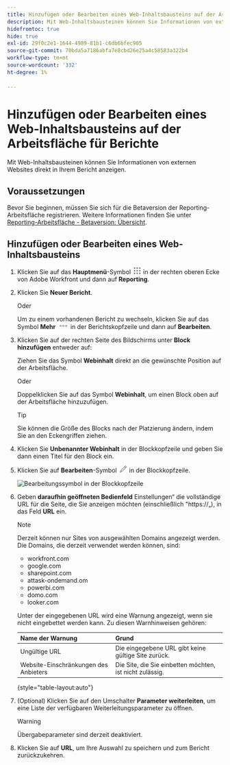 ```yaml
---
title: Hinzufügen oder Bearbeiten eines Web-Inhaltsbausteins auf der Arbeitsfläche für Berichte
description: Mit Web-Inhaltsbausteinen können Sie Informationen von externen Websites direkt in Ihrem Bericht anzeigen.
hidefromtoc: true
hide: true
exl-id: 29f0c2e1-1644-4989-81b1-c6db6bfec905
source-git-commit: 70bda5a7186abfa7e8cbd26e25a4c58583a322b4
workflow-type: tm+mt
source-wordcount: '332'
ht-degree: 1%

---
```


# Hinzufügen oder Bearbeiten eines Web-Inhaltsbausteins auf der Arbeitsfläche für Berichte

Mit Web-Inhaltsbausteinen können Sie Informationen von externen Websites direkt in Ihrem Bericht anzeigen.

## Voraussetzungen

Bevor Sie beginnen, müssen Sie sich für die Betaversion der Reporting-Arbeitsfläche registrieren. Weitere Informationen finden Sie unter [Reporting-Arbeitsfläche - Betaversion: Übersicht](/help/quicksilver/product-announcements/betas/canvas-dashboards-beta/reporting-canvas-beta-overview.md).

## Hinzufügen oder Bearbeiten eines Web-Inhaltsbausteins

1. Klicken Sie auf das **Hauptmenü**-Symbol ![Hauptmenüsymbol](assets/main-menu-icon.png) in der rechten oberen Ecke von Adobe Workfront und dann auf **Reporting**.
1. Klicken Sie **Neuer Bericht**.

   Oder

   Um zu einem vorhandenen Bericht zu wechseln, klicken Sie auf das Symbol **Mehr** ![Mehr](assets/more-icon-27x15.png) in der Berichtskopfzeile und dann auf **Bearbeiten**.

1. Klicken Sie auf der rechten Seite des Bildschirms unter **Block hinzufügen** entweder auf:

   Ziehen Sie das Symbol **Webinhalt** direkt an die gewünschte Position auf der Arbeitsfläche.

   Oder

   Doppelklicken Sie auf das Symbol **Webinhalt**, um einen Block oben auf der Arbeitsfläche hinzuzufügen.

   >[!TIP]
   >
   >Sie können die Größe des Blocks nach der Platzierung ändern, indem Sie an den Eckengriffen ziehen.

1. Klicken Sie **Unbenannter Webinhalt** in der Blockkopfzeile und geben Sie dann einen Titel für den Block ein.
1. Klicken Sie auf **Bearbeiten**-Symbol ![Bearbeiten](assets/edit-icon.png) in der Blockkopfzeile.

   ![Bearbeitungssymbol in der Blockkopfzeile](assets/web-content-block-header-350x76.png)

1. Geben **daraufhin geöffneten Bedienfeld** Einstellungen“ die vollständige URL für die Seite, die Sie anzeigen möchten (einschließlich &quot;https://„), in das Feld **URL** ein.

   >[!NOTE]
   >
   >Derzeit können nur Sites von ausgewählten Domains angezeigt werden. Die Domains, die derzeit verwendet werden können, sind:
   >   
   >   * workfront.com
   >   * google.com
   >   * sharepoint.com
   >   * attask-ondemand.om
   >   * powerbi.com
   >   * domo.com
   >   * looker.com

   Unter der eingegebenen URL wird eine Warnung angezeigt, wenn sie nicht eingebettet werden kann. Zu diesen Warnhinweisen gehören:

   | Name der Warnung | Grund |
   |---|---|
   | Ungültige URL | Die eingegebene URL gibt keine gültige Site zurück. |
   | Website-Einschränkungen des Anbieters | Die Site, die Sie einbetten möchten, ist nicht zulässig. |

   {style="table-layout:auto"}

1. (Optional) Klicken Sie auf den Umschalter **Parameter weiterleiten**, um eine Liste der verfügbaren Weiterleitungsparameter zu öffnen.

   >[!WARNING]
   >
   >Übergabeparameter sind derzeit deaktiviert.

1. Klicken Sie auf **URL**, um Ihre Auswahl zu speichern und zum Bericht zurückzukehren.
